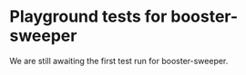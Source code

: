 # Playground tests for booster-sweeper
We are still awaiting the first test run for booster-sweeper.
